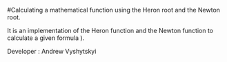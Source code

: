 #Calculating a mathematical function using the Heron root and the Newton root.

It is an implementation of the Heron function and the Newton function to calculate a given formula ).

Developer : Andrew Vyshytskyi